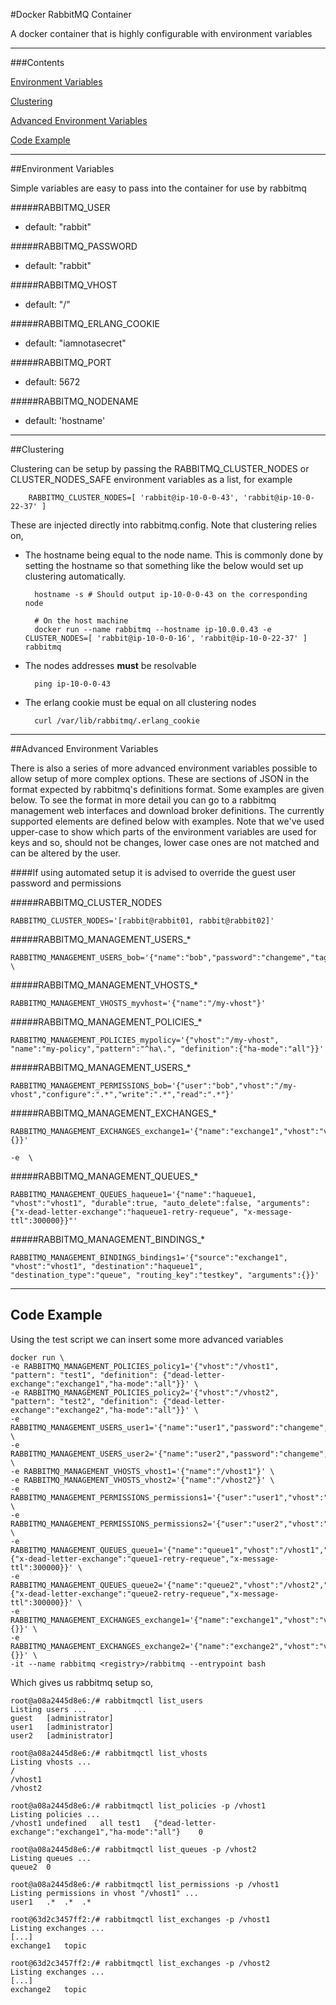 #Docker RabbitMQ Container

A docker container that is highly configurable with environment variables


--------------------------------------------------------------------------------
###Contents

[Environment Variables](#environment-variables)

[Clustering](#clustering)

[Advanced Environment Variables](#advanced-environment-variables)

[Code Example](#code-example)

--------------------------------------------------------------------------------
##Environment Variables

Simple variables are easy to pass into the container for use by rabbitmq

#####RABBITMQ\_USER
- default: "rabbit"


#####RABBITMQ\_PASSWORD
- default: "rabbit"


#####RABBITMQ\_VHOST
- default: "/"

#####RABBITMQ\_ERLANG\_COOKIE
- default: "iamnotasecret"
	

#####RABBITMQ\_PORT
- default: 5672


#####RABBITMQ\_NODENAME
- default: 'hostname'

--------------------------------------------------------------------------------
##Clustering

Clustering can be setup by passing the RABBITMQ\_CLUSTER\_NODES or CLUSTER\_NODES\_SAFE environment variables as a list, for example

		RABBITMQ_CLUSTER_NODES=[ 'rabbit@ip-10-0-0-43', 'rabbit@ip-10-0-22-37' ]  
	
These are injected directly into rabbitmq.config. Note that clustering relies on,

* The hostname being equal to the node name. This is commonly done by setting the hostname so that something like the below would set up clustering automatically.


		hostname -s # Should output ip-10-0-0-43 on the corresponding node
		
		# On the host machine
		docker run --name rabbitmq --hostname ip-10.0.0.43 -e CLUSTER_NODES=[ 'rabbit@ip-10-0-0-16', 'rabbit@ip-10-0-22-37' ] rabbitmq 

* The nodes addresses **must** be resolvable

		ping ip-10-0-0-43 

* The erlang cookie must be equal on all clustering nodes

		curl /var/lib/rabbitmq/.erlang_cookie

--------------------------------------------------------------------------------
##Advanced Environment Variables

There is also a series of more advanced environment variables possible to allow setup of more complex options. These are sections of JSON in the format expected by rabbitmq's definitions format. Some examples are given below. To see the format in more detail you can go to a rabbitmq management web interfaces and download broker definitions. The currently supported elements are defined below with examples. Note that we've used upper-case to show which parts of the environment variables are used for keys and so, should not be changes, lower case ones are not matched and can be altered by the user.

####If using automated setup it is advised to override the guest user password and permissions

#####RABBITMQ\_CLUSTER\_NODES
	
	RABBITMQ_CLUSTER_NODES='[rabbit@rabbit01, rabbit@rabbit02]'
	
#####RABBITMQ\_MANAGEMENT\_USERS\_*

	RABBITMQ_MANAGEMENT_USERS_bob='{"name":"bob","password":"changeme","tags":"administrator"}' \

#####RABBITMQ\_MANAGEMENT\_VHOSTS\_*

	RABBITMQ_MANAGEMENT_VHOSTS_myvhost='{"name":"/my-vhost"}' 
	
#####RABBITMQ\_MANAGEMENT\_POLICIES\_*

	RABBITMQ_MANAGEMENT_POLICIES_mypolicy='{"vhost":"/my-vhost", "name":"my-policy","pattern":"^ha\.", "definition":{"ha-mode":"all"}}'
	
#####RABBITMQ\_MANAGEMENT\_USERS\_*

	RABBITMQ_MANAGEMENT_PERMISSIONS_bob='{"user":"bob","vhost":"/my-vhost","configure":".*","write":".*","read":".*"}'

#####RABBITMQ\_MANAGEMENT\_EXCHANGES\_*

	RABBITMQ_MANAGEMENT_EXCHANGES_exchange1='{"name":"exchange1","vhost":"vhost1","type":"topic","durable":true,"auto_delete":false,"internal":false,"arguments":{}}'

	-e  \

#####RABBITMQ\_MANAGEMENT\_QUEUES\_*

	RABBITMQ_MANAGEMENT_QUEUES_haqueue1='{"name":"haqueue1, "vhost":"vhost1", "durable":true, "auto_delete":false, "arguments":{"x-dead-letter-exchange":"haqueue1-retry-requeue", "x-message-ttl":300000}}"'
	
#####RABBITMQ\_MANAGEMENT\_BINDINGS\_*

	RABBITMQ_MANAGEMENT_BINDINGS_bindings1='{"source":"exchange1", "vhost":"vhost1", "destination":"haqueue1", "destination_type":"queue", "routing_key":"testkey", "arguments":{}}'
	
--------------------------------------------------------------------------------
## Code Example

Using the test script we can insert some more advanced variables

	docker run \
	-e RABBITMQ_MANAGEMENT_POLICIES_policy1='{"vhost":"/vhost1", "pattern": "test1", "definition": {"dead-letter-exchange":"exchange1","ha-mode":"all"}}' \
	-e RABBITMQ_MANAGEMENT_POLICIES_policy2='{"vhost":"/vhost2", "pattern": "test2", "definition": {"dead-letter-exchange":"exchange2","ha-mode":"all"}}' \
	-e RABBITMQ_MANAGEMENT_USERS_user1='{"name":"user1","password":"changeme","tags":"administrator"}' \
	-e RABBITMQ_MANAGEMENT_USERS_user2='{"name":"user2","password":"changeme","tags":"administrator"}' \
	-e RABBITMQ_MANAGEMENT_VHOSTS_vhost1='{"name":"/vhost1"}' \
	-e RABBITMQ_MANAGEMENT_VHOSTS_vhost2='{"name":"/vhost2"}' \
	-e RABBITMQ_MANAGEMENT_PERMISSIONS_permissions1='{"user":"user1","vhost":"/vhost1","configure":".*","write":".*","read":".*"}' \
	-e RABBITMQ_MANAGEMENT_PERMISSIONS_permissions2='{"user":"user2","vhost":"/vhost2","configure":".*","write":".*","read":".*"}' \
	-e RABBITMQ_MANAGEMENT_QUEUES_queue1='{"name":"queue1","vhost":"/vhost1","durable":true,"auto_delete":false,"arguments":{"x-dead-letter-exchange":"queue1-retry-requeue","x-message-ttl":300000}}' \
	-e RABBITMQ_MANAGEMENT_QUEUES_queue2='{"name":"queue2","vhost":"/vhost2","durable":true,"auto_delete":false,"arguments":{"x-dead-letter-exchange":"queue2-retry-requeue","x-message-ttl":300000}}' \
	-e RABBITMQ_MANAGEMENT_EXCHANGES_exchange1='{"name":"exchange1","vhost":"vhost1","type":"topic","durable":true,"auto_delete":false,"internal":false,"arguments":{}}' \
	-e RABBITMQ_MANAGEMENT_EXCHANGES_exchange2='{"name":"exchange2","vhost":"vhost2","type":"topic","durable":true,"auto_delete":false,"internal":false,"arguments":{}}' \
	-it --name rabbitmq <registry>/rabbitmq --entrypoint bash
		
Which gives us rabbitmq setup so,

	root@a08a2445d8e6:/# rabbitmqctl list_users
	Listing users ...
	guest	[administrator]
	user1	[administrator]
	user2	[administrator]
	
	root@a08a2445d8e6:/# rabbitmqctl list_vhosts
	Listing vhosts ...
	/
	/vhost1
	/vhost2
	
	root@a08a2445d8e6:/# rabbitmqctl list_policies -p /vhost1
	Listing policies ...
	/vhost1	undefined	all	test1	{"dead-letter-exchange":"exchange1","ha-mode":"all"}	0
	
	root@a08a2445d8e6:/# rabbitmqctl list_queues -p /vhost2
	Listing queues ...
	queue2	0
	
	root@a08a2445d8e6:/# rabbitmqctl list_permissions -p /vhost1
	Listing permissions in vhost "/vhost1" ...
	user1	.*	.*	.*
	
	root@63d2c3457ff2:/# rabbitmqctl list_exchanges -p /vhost1
	Listing exchanges ...
	[...]
	exchange1	topic
	
	root@63d2c3457ff2:/# rabbitmqctl list_exchanges -p /vhost2
	Listing exchanges ...
	[...]
	exchange2	topic
